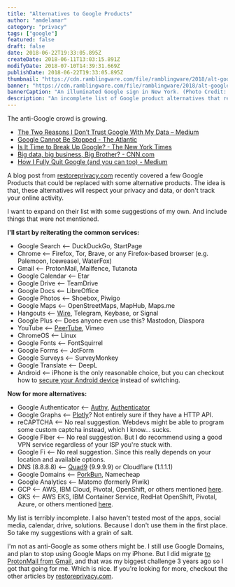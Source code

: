 ```yaml
---
title: "Alternatives to Google Products"
author: "amdelamar"
category: "privacy"
tags: ["google"]
featured: false
draft: false
date: 2018-06-22T19:33:05.895Z
createDate: 2018-06-11T13:03:15.891Z
modifyDate: 2018-07-10T14:39:31.669Z
publishDate: 2018-06-22T19:33:05.895Z
thumbnail: "https://cdn.ramblingware.com/file/ramblingware/2018/alt-google-1024.jpg"
banner: "https://cdn.ramblingware.com/file/ramblingware/2018/alt-google-1024.jpg"
bannerCaption: "An illuminated Google sign in New York. (Photo Credit: Arthur Osipyan)"
description: "An incomplete list of Google product alternatives that respect your privacy and data, or don't track your online activity."
---
```



The anti-Google crowd is growing.

* [The Two Reasons I Don’t Trust Google With My Data – Medium](https://medium.com/@guohuade/the-two-reasons-i-dont-trust-google-with-my-data-530a961e8ce8#.c52a43u7o)
* [Google Cannot Be Stopped - The Atlantic](https://www.theatlantic.com/business/archive/2017/10/google-cannot-be-stopped/544202/)
* [Is It Time to Break Up Google? - The New York Times](https://www.nytimes.com/2017/04/22/opinion/sunday/is-it-time-to-break-up-google.html?smid=pl-share)
* [Big data, big business, Big Brother? - CNN.com](http://www.cnn.com/2014/02/26/business/big-data-big-business/index.html?hpt=us_t3)
* [How I Fully Quit Google (and you can too) - Medium](https://medium.com/@excinit/how-i-fully-quit-google-and-you-can-too-4c2f3f85793a)

A blog post from [restoreprivacy.com](https://restoreprivacy.com/google-alternatives/) recently covered a few Google Products that could be replaced with some alternative products. The idea is that, these alternatives will respect your privacy and data, or don't track your online activity.  

I want to expand on their list with some suggestions of my own. And include things that were not mentioned.  

**I'll start by reiterating the common services:**

- Google Search <-- DuckDuckGo, StartPage  
- Chrome <-- Firefox, Tor, Brave, or any Firefox-based browser (e.g. Palemoon, Iceweasel, WaterFox)
- Gmail <-- ProtonMail, Mailfence, Tutanota
- Google Calendar <-- Etar  
- Google Drive <-- TeamDrive
- Google Docs <-- LibreOffice  
- Google Photos <-- Shoebox, Piwigo  
- Google Maps <--  OpenStreetMaps, MapHub, Maps.me
- Hangouts <-- [Wire](https://wire.com/en/), Telegram, Keybase, or Signal
- Google Plus <-- Does anyone even use this? Mastodon, Diaspora  
- YouTube <-- [PeerTube](https://joinpeertube.org/en/home/), Vimeo
- ChromeOS <-- Linux  
- Google Fonts <-- FontSquirrel  
- Google Forms <-- JotForm  
- Google Surveys <-- SurveyMonkey  
- Google Translate <-- DeepL
- Android <-- iPhone is the only reasonable choice, but you can checkout how to [secure your Android device](https://restoreprivacy.com/secure-android-device/) instead of switching.  


**Now for more alternatives:**

- Google Authenticator <-- [Authy](https://authy.com/), [Authenticator](https://mattrubin.me/authenticator/)
- Google Graphs <-- [Plotly](https://plot.ly/)? Not entirely sure if they have a HTTP API.  
- reCAPTCHA <-- No real suggestion. Webdevs might be able to program some custom captcha instead, which I know... sucks.  
- Google Fiber <-- No real suggestion. But I do recommend using a good VPN service regardless of your ISP you're stuck with.  
- Google Fi <-- No real suggestion. Since this really depends on your location and available options.
- DNS (8.8.8.8) <-- [Quad9](https://quad9.net) (9.9.9.9) or Cloudflare (1.1.1.1)  
- Google Domains <-- [PorkBun](https://porkbun.com/), Namecheap
- Google Analytics <-- Matomo (formerly Piwik)  
- GCP <-- AWS, IBM Cloud, Pivotal, OpenShift, or others mentioned [here](https://www.ramblingware.com/blog/learn-to-code-cloud-native-apps-for-free).  
- GKS <-- AWS EKS, IBM Container Service, RedHat OpenShift, Pivotal, Azure, or others mentioned [here](https://kubernetes.io/docs/setup/pick-right-solution/#hosted-solutions).  

My list is terribly incomplete. I also haven't tested most of the apps, social media, calendar, drive, solutions. Because I don't use them in the first place. So take my suggestions with a grain of salt.  

I'm not as anti-Google as some others might be. I still use Google Domains, and plan to stop using Google Maps on my iPhone. But I did migrate [to ProtonMail from Gmail](https://www.ramblingware.com/blog/2-years-without-gmail), and that was my biggest challenge 3 years ago so I got that going for me. Which is nice.
If you're looking for more, checkout the other articles by [restoreprivacy.com](https://restoreprivacy.com/).  
